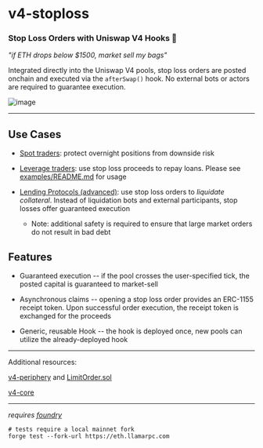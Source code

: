 # v4-stoploss
### **Stop Loss Orders with Uniswap V4 Hooks 🦄**

*"if ETH drops below $1500, market sell my bags"*

Integrated directly into the Uniswap V4 pools, stop loss orders are posted onchain and executed via the `afterSwap()` hook. No external bots or actors are required to guarantee execution.

![image](https://github.com/saucepoint/v4-stoploss/assets/98790946/bf049297-2629-48bb-a0bd-8be22f6ace13)


---

## Use Cases

* <ins>Spot traders</ins>: protect overnight positions from downside risk

* <ins>Leverage traders</ins>: use stop loss proceeds to repay loans. Please see [examples/README.md](examples/README.md) for usage

* <ins>Lending Protocols (advanced)</ins>: use stop loss orders to *liquidate collateral*. Instead of liquidation bots and external participants, stop losses offer guaranteed execution
    * Note: additional safety is required to ensure that large market orders do not result in bad debt

## Features

* Guaranteed execution -- if the pool crosses the user-specified tick, the posted capital is guaranteed to market-sell

* Asynchronous claims -- opening a stop loss order provides an ERC-1155 receipt token. Upon successful order execution, the receipt token is exchanged for the proceeds

* Generic, reusable Hook -- the hook is deployed once, new pools can utilize the already-deployed hook

---

Additional resources:

[v4-periphery](https://github.com/uniswap/v4-periphery) and [LimitOrder.sol](https://github.com/Uniswap/v4-periphery/blob/main/contracts/hooks/examples/LimitOrder.sol)

[v4-core](https://github.com/uniswap/v4-core)

---

*requires [foundry](https://book.getfoundry.sh)*

```shell
# tests require a local mainnet fork
forge test --fork-url https://eth.llamarpc.com
```


